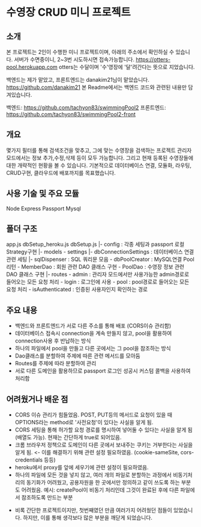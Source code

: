 # 수영장 CRUD 미니 프로젝트

## 소개

본 프로젝트는 2인이 수행한 미니 프로젝트이며, 
아래의 주소에서 확인하실 수 있습니다.
서버가 수면중이니, 2~3번 시도하시면 접속가능합니다.
https://otters-pool.herokuapp.com
otters는 수달이며 '수'영장에 '달'려간다는 뜻으로 지었습니다.

백엔드는 제가 맡았고,
프론트엔드는 danakim21님이 맡았습니다.
https://github.com/danakim21
본 Readme에서는 백엔드 코드와 관련된 내용만 담겨있습니다.

백엔드: https://github.com/tachyon83/swimmingPool2
프론트엔드: https://github.com/tachyon83/swimmingPool2-front



## 개요

몇가지 필터를 통해 검색조건을 맞추고,
그에 맞는 수영장을 검색하는 프로젝트
관리자 모드에서는 정보 추가,수정,삭제 등이 모두 가능합니다.
그리고 현재 등록된 수영장들에 대한 개략적인 현황을 볼 수 있습니다.
기본적으로 데이터베이스 연결, 모듈화, 라우팅, CRUD구현, 클라우드에 배포까지를 목표했습니다.



## 사용 기술 및 주요 모듈

Node Express Passport Mysql



## 폴더 구조

app.js
dbSetup_heroku.js
dbSetup.js
|- config : 각종 세팅과 passport 로컬 Strategy구현
|- models - settings
                |- dbConnectionSettings : 데이터베이스 연결 관련 세팅
                |- sqlDispenser : SQL 쿼리문 모음
          - dbPoolCreator : MySQL연결 Pool 리턴
          - MemberDao : 회원 관련 DAO 클래스 구현
          - PoolDao : 수영장 정보 관련 DAO 클래스 구현
|- routes - admin : 관리자 모드에서만 사용가능한 admin경로로 들어오는 모든 요청 처리
          - login : 로그인에 사용
          - pool : pool경로로 들어오는 모든 요청 처리
          - isAuthenticated : 인증된 사용자인지 확인하는 경로



## 주요 내용

- 백엔드와 프론트엔드가 서로 다른 주소를 통해 배포 (CORS이슈 관리함)
- 데이터베이스 접속시 connection을 계속 만들지 않고, pool을 활용하여 connection사용 후 반납하는 방식
- 하나의 파일에서 pool을 만들고 다른 곳에서는 그 pool을 참조하는 방식
- Dao클래스를 분할하여 주제에 따른 관련 메서드를 모아둠
- Routes를 주제에 따라 분할하여 관리
- 서로 다른 도메인을 활용하므로 passport 로그인 성공시 커스텀 콜백을 사용하여 처리함

        
        
## 어려웠거나 배운 점

- CORS 이슈 관리가 힘들었음. POST, PUT등의 메서드로 요청이 있을 때 OPTIONS라는 method로 '사전요청'이 있다는 사실을 알게 됨.
- CORS 세팅을 통해 허가할 요청 경로를 명시하여 넣어둘 수 있다는 사실을 알게 됨 (배열도 가능). 현재는 간단하게 true로 되어있음.
- 크롬 브라우저 정책으로 도메인이 다른 곳에서 보내주는 쿠키는 거부한다는 사실을 알게 됨. <- 이를 해결하기 위해 관련 설정 필요하였음.
  (cookie-sameSite, cors-credentials 등등)
- heroku에서 proxy를 앞에 세우기에 관련 설정이 필요하였음.
- 하나의 파일에 모든 것을 넣지 않고, 여러 개의 파일로 분할하는 과정에서 비동기처리의 동기화가 어려웠고,
  공용자원을 한 곳에서만 정의하고 같이 쓰도록 하는 부분도 어려웠음.
  예시: createPool이 비동기 처리인데 그것이 완료된 후에 다른 파일에서 참조하도록 만드는 부분
  
  

* 비록 간단한 프로젝트이지만, 첫번째였던 만큼 여러가지 어려웠던 점들이 있었습니다. 하지만, 이를 통해 생각보다 많은 부분을 깨닫게 되었습니다.
